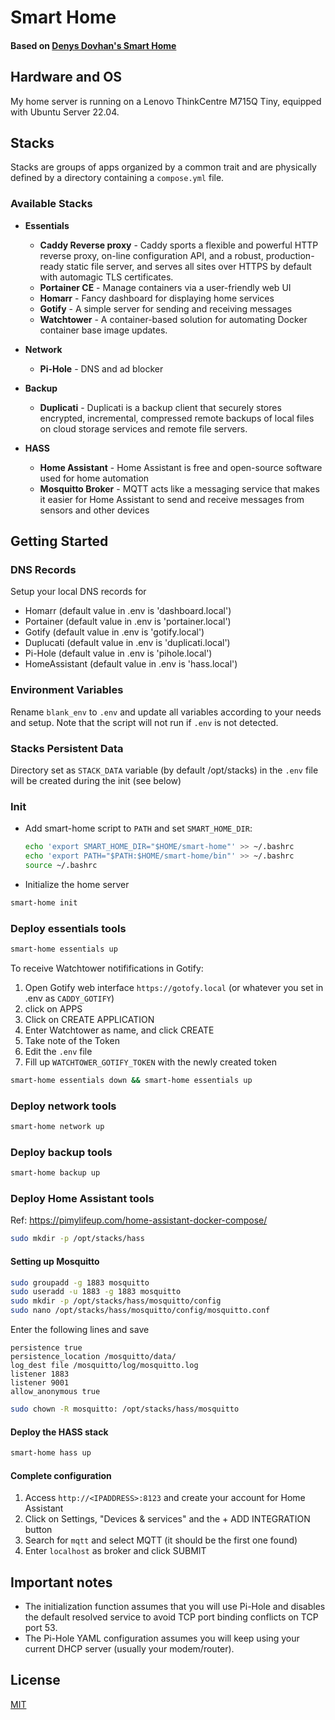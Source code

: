 # Smart Home
#### Based on [**Denys Dovhan's Smart Home**](https://denysdovhan.com/smart-home)

## Hardware and OS
My home server is running on a Lenovo ThinkCentre M715Q Tiny, equipped with Ubuntu Server 22.04.

## Stacks

Stacks are groups of apps organized by a common trait and are physically defined by a directory containing a `compose.yml` file.

### Available Stacks

- **Essentials**
  - **Caddy Reverse proxy** - Caddy sports a flexible and powerful HTTP reverse proxy, on-line configuration API, and a robust, production-ready static file server, and serves all sites over HTTPS by default with automagic TLS certificates.
  - **Portainer CE** - Manage containers via a user-friendly web UI
  - **Homarr** - Fancy dashboard for displaying home services
  - **Gotify** - A simple server for sending and receiving messages
  - **Watchtower** - A container-based solution for automating Docker container base image updates.

- **Network**
  - **Pi-Hole** - DNS and ad blocker

- **Backup**
  - **Duplicati** - Duplicati is a backup client that securely stores encrypted, incremental, compressed remote backups of local files on cloud storage services and remote file servers. 

- **HASS**
  - **Home Assistant** - Home Assistant is free and open-source software used for home automation 
  - **Mosquitto Broker** - MQTT acts like a messaging service that makes it easier for Home Assistant to send and receive messages from sensors and other devices


## Getting Started


### DNS Records

Setup your local DNS records for

- Homarr (default value in .env is 'dashboard.local')
- Portainer (default value in .env is 'portainer.local')
- Gotify (default value in .env is 'gotify.local')
- Duplucati (default value in .env is 'duplicati.local')
- Pi-Hole (default value in .env is 'pihole.local')
- HomeAssistant (default value in .env is 'hass.local')


### Environment Variables

Rename `blank_env` to `.env` and update all variables according to your needs and setup. Note that the script will not run if `.env` is not detected.


### Stacks Persistent Data

Directory set as `STACK_DATA` variable (by default /opt/stacks) in the `.env` file will be created during the init (see below) 


### Init
- Add smart-home script to `PATH` and set `SMART_HOME_DIR`:
  ```bash
  echo 'export SMART_HOME_DIR="$HOME/smart-home"' >> ~/.bashrc
  echo 'export PATH="$PATH:$HOME/smart-home/bin"' >> ~/.bashrc
  source ~/.bashrc
  ```
- Initialize the home server

```bash
smart-home init
  ```


### Deploy essentials tools
```bash
smart-home essentials up
  ```

To receive Watchtower notififications in Gotify:

1. Open Gotify web interface `https://gotofy.local` (or whatever you set in .env as `CADDY_GOTIFY`)
2. click on APPS
3. Click on CREATE APPLICATION
4. Enter Watchtower as name, and click CREATE
5. Take note of the Token
6. Edit the `.env` file
7. Fill up `WATCHTOWER_GOTIFY_TOKEN` with the newly created token


```bash
smart-home essentials down && smart-home essentials up
```

### Deploy network tools
```bash
smart-home network up
  ```

### Deploy backup tools
```bash
smart-home backup up
  ```


### Deploy Home Assistant tools

Ref: https://pimylifeup.com/home-assistant-docker-compose/


```bash
sudo mkdir -p /opt/stacks/hass
```

#### Setting up Mosquitto 

```bash
sudo groupadd -g 1883 mosquitto
sudo useradd -u 1883 -g 1883 mosquitto
sudo mkdir -p /opt/stacks/hass/mosquitto/config
sudo nano /opt/stacks/hass/mosquitto/config/mosquitto.conf
```

Enter the following lines and save

```
persistence true
persistence_location /mosquitto/data/
log_dest file /mosquitto/log/mosquitto.log
listener 1883
listener 9001
allow_anonymous true
```

```bash
sudo chown -R mosquitto: /opt/stacks/hass/mosquitto
```

#### Deploy the HASS stack

```bash
smart-home hass up
  ```

#### Complete configuration

1. Access `http://<IPADDRESS>:8123` and create your account for Home Assistant
2. Click on Settings, "Devices & services" and  the + ADD INTEGRATION button 
3. Search for `mqtt` and select MQTT (it should be the first one found) 
4. Enter `localhost` as broker and click SUBMIT



## Important notes

- The initialization function assumes that you will use Pi-Hole and disables the default resolved service to avoid TCP port binding conflicts on TCP port 53.
- The Pi-Hole YAML configuration assumes you will keep using your current DHCP server (usually your modem/router).


## License

[MIT][license-url]

<!-- References -->

[license-url]: https://github.com/di-effe/smart-home/blob/master/LICENSE

